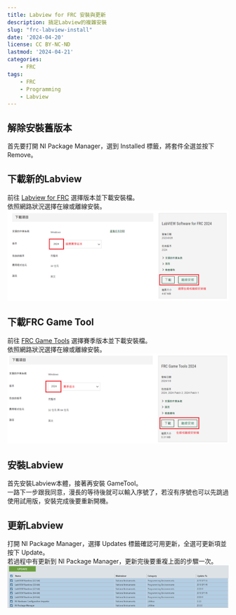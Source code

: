 ```yaml
---
title: Labview for FRC 安裝與更新
description: 搞定Labview的複雜安裝
slug: "frc-labview-install"
date: '2024-04-20'
license: CC BY-NC-ND
lastmod: '2024-04-21'
categories:
    - FRC
tags:
    - FRC
    - Programming
    - Labview
---
```


## 解除安裝舊版本
首先要打開 NI Package Manager，選到 Installed 標籤，將套件全選並按下 Remove。

## 下載新的Labview
前往 [Labview for FRC](https://www.ni.com/en-us/support/downloads/software-products/download.labview-software-for-frc.html) 選擇版本並下載安裝檔。<br>
依照網路狀況選擇在線或離線安裝。<br>
![Labview download](Labview_download_page.png)

## 下載FRC Game Tool
前往 [FRC Game Tools](https://www.ni.com/zh-tw/support/downloads/drivers/download.frc-game-tools.html) 選擇賽季版本並下載安裝檔。<br>
依照網路狀況選擇在線或離線安裝。<br>
![Gametool download](Gametool_download_page.png)

## 安裝Labview
首先安裝Labview本體，接著再安裝 GameTool。<br>
一路下一步跟我同意，漫長的等待後就可以輸入序號了，若沒有序號也可以先跳過使用試用版，安裝完成後要重新開機。

## 更新Labview
打開 NI Package Manager，選擇 Updates 標籤確認可用更新，全選可更新項並按下 Update。<br>
若過程中有更新到 NI Package Manager，更新完後要重複上面的步驟一次。<br>
![Labview update](Labview_update.png)